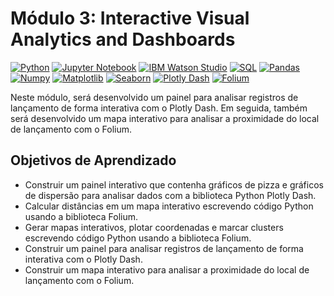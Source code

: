 # Módulo 3: Interactive Visual Analytics and Dashboards

[![Python](https://img.shields.io/badge/Python-3776AB?style=for-the-badge&logo=python&logoColor=white)](https://www.python.org/)
[![Jupyter Notebook](https://img.shields.io/badge/Jupyter_Notebook-F37626?style=for-the-badge&logo=jupyter&logoColor=white)](https://jupyter.org/)
[![IBM Watson Studio](https://img.shields.io/badge/IBM_Watson_Studio-24A7E0?style=for-the-badge&logo=ibm&logoColor=white)](https://www.ibm.com/cloud/watson-studio)
[![SQL](https://img.shields.io/badge/SQL-4479A1?style=for-the-badge&logo=sql&logoColor=white)](https://pt.wikipedia.org/wiki/SQL)
[![Pandas](https://img.shields.io/badge/Pandas-150458?style=for-the-badge&logo=pandas&logoColor=white)](https://pandas.pydata.org/)
[![Numpy](https://img.shields.io/badge/NumPy-013243?style=for-the-badge&logo=numpy&logoColor=white)](https://numpy.org/)
[![Matplotlib](https://img.shields.io/badge/Matplotlib-3776AB?style=for-the-badge&logo=matplotlib&logoColor=white)](https://matplotlib.org/)
[![Seaborn](https://img.shields.io/badge/Seaborn-4EAE4E?style=for-the-badge&logo=seaborn&logoColor=white)](https://seaborn.pydata.org/)
[![Plotly Dash](https://img.shields.io/badge/Plotly_Dash-40BFFF?style=for-the-badge&logo=plotly&logoColor=white)](https://dash.plotly.com/)
[![Folium](https://img.shields.io/badge/Folium-77B829?style=for-the-badge)](https://python-visualization.github.io/folium/)



Neste módulo, será desenvolvido um painel para analisar registros de lançamento de forma interativa com o Plotly Dash.
Em seguida, também será desenvolvido um mapa interativo para analisar a proximidade do local de lançamento com o Folium.

## Objetivos de Aprendizado

- Construir um painel interativo que contenha gráficos de pizza e gráficos de dispersão para analisar dados com a biblioteca Python Plotly Dash.
- Calcular distâncias em um mapa interativo escrevendo código Python usando a biblioteca Folium.
- Gerar mapas interativos, plotar coordenadas e marcar clusters escrevendo código Python usando a biblioteca Folium.
- Construir um painel para analisar registros de lançamento de forma interativa com o Plotly Dash.
- Construir um mapa interativo para analisar a proximidade do local de lançamento com o Folium.


